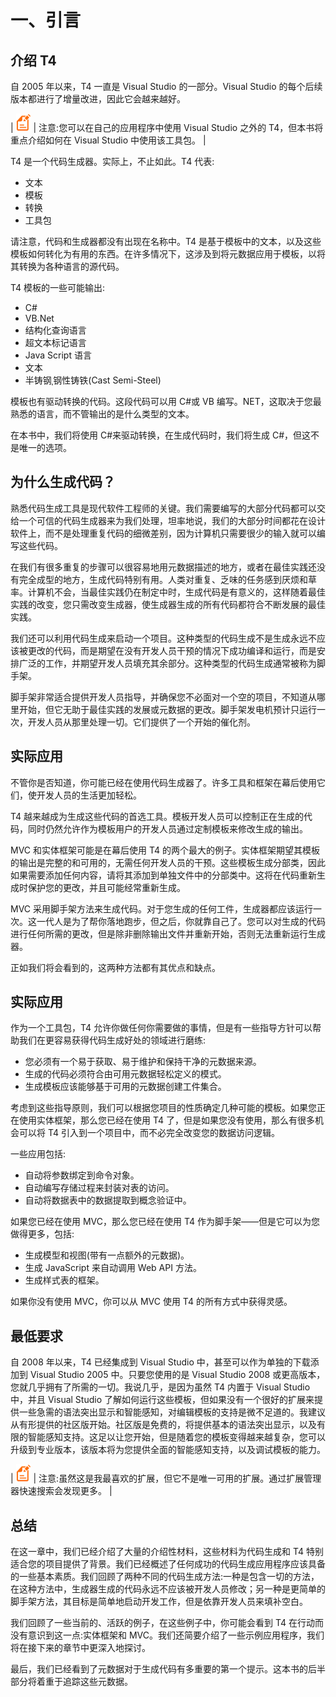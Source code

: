 # 一、引言

## 介绍 T4

自 2005 年以来，T4 一直是 Visual Studio 的一部分。Visual Studio 的每个后续版本都进行了增量改进，因此它会越来越好。

| ![](img/note.png) | 注意:您可以在自己的应用程序中使用 Visual Studio 之外的 T4，但本书将重点介绍如何在 Visual Studio 中使用该工具包。 |

T4 是一个代码生成器。实际上，不止如此。T4 代表:

*   文本
*   模板
*   转换
*   工具包

请注意，代码和生成器都没有出现在名称中。T4 是基于模板中的文本，以及这些模板如何转化为有用的东西。在许多情况下，这涉及到将元数据应用于模板，以将其转换为各种语言的源代码。

T4 模板的一些可能输出:

*   C#
*   VB.Net
*   结构化查询语言
*   超文本标记语言
*   Java Script 语言
*   文本
*   半铸钢ˌ钢性铸铁(Cast Semi-Steel)

模板也有驱动转换的代码。这段代码可以用 C#或 VB 编写。NET，这取决于您最熟悉的语言，而不管输出的是什么类型的文本。

在本书中，我们将使用 C#来驱动转换，在生成代码时，我们将生成 C#，但这不是唯一的选项。

## 为什么生成代码？

熟悉代码生成工具是现代软件工程师的关键。我们需要编写的大部分代码都可以交给一个可信的代码生成器来为我们处理，坦率地说，我们的大部分时间都花在设计软件上，而不是处理重复代码的细微差别，因为计算机只需要很少的输入就可以编写这些代码。

在我们有很多重复的步骤可以很容易地用元数据描述的地方，或者在最佳实践还没有完全成型的地方，生成代码特别有用。人类对重复、乏味的任务感到厌烦和草率。计算机不会，当最佳实践仍在制定中时，生成代码是有意义的，这样随着最佳实践的改变，您只需改变生成器，使生成器生成的所有代码都符合不断发展的最佳实践。

我们还可以利用代码生成来启动一个项目。这种类型的代码生成不是生成永远不应该被更改的代码，而是期望在没有开发人员干预的情况下成功编译和运行，而是安排广泛的工作，并期望开发人员填充其余部分。这种类型的代码生成通常被称为脚手架。

脚手架非常适合提供开发人员指导，并确保您不必面对一个空的项目，不知道从哪里开始，但它无助于最佳实践的发展或元数据的更改。脚手架发电机预计只运行一次，开发人员从那里处理一切。它们提供了一个开始的催化剂。

## 实际应用

不管你是否知道，你可能已经在使用代码生成器了。许多工具和框架在幕后使用它们，使开发人员的生活更加轻松。

T4 越来越成为生成这些代码的首选工具。模板开发人员可以控制正在生成的代码，同时仍然允许作为模板用户的开发人员通过定制模板来修改生成的输出。

MVC 和实体框架可能是在幕后使用 T4 的两个最大的例子。实体框架期望其模板的输出是完整的和可用的，无需任何开发人员的干预。这些模板生成分部类，因此如果需要添加任何内容，请将其添加到单独文件中的分部类中。这将在代码重新生成时保护您的更改，并且可能经常重新生成。

MVC 采用脚手架方法来生成代码。对于您生成的任何工件，生成器都应该运行一次。这一代人是为了帮你落地跑步，但之后，你就靠自己了。您可以对生成的代码进行任何所需的更改，但是除非删除输出文件并重新开始，否则无法重新运行生成器。

正如我们将会看到的，这两种方法都有其优点和缺点。

## 实际应用

作为一个工具包，T4 允许你做任何你需要做的事情，但是有一些指导方针可以帮助我们在更容易获得代码生成好处的领域进行磨练:

*   您必须有一个易于获取、易于维护和保持干净的元数据来源。
*   生成的代码必须符合由可用元数据轻松定义的模式。
*   生成模板应该能够基于可用的元数据创建工件集合。

考虑到这些指导原则，我们可以根据您项目的性质确定几种可能的模板。如果您正在使用实体框架，那么您已经在使用 T4 了，但是如果您没有使用，那么有很多机会可以将 T4 引入到一个项目中，而不必完全改变您的数据访问逻辑。

一些应用包括:

*   自动将参数绑定到命令对象。
*   自动编写存储过程来封装对表的访问。
*   自动将数据表中的数据提取到概念验证中。

如果您已经在使用 MVC，那么您已经在使用 T4 作为脚手架——但是它可以为您做得更多，包括:

*   生成模型和视图(带有一点额外的元数据)。
*   生成 JavaScript 来自动调用 Web API 方法。
*   生成样式表的框架。

如果你没有使用 MVC，你可以从 MVC 使用 T4 的所有方式中获得灵感。

## 最低要求

自 2008 年以来，T4 已经集成到 Visual Studio 中，甚至可以作为单独的下载添加到 Visual Studio 2005 中。只要您使用的是 Visual Studio 2008 或更高版本，您就几乎拥有了所需的一切。我说几乎，是因为虽然 T4 内置于 Visual Studio 中，并且 Visual Studio 了解如何运行这些模板，但如果没有一个很好的扩展来提供一些急需的语法突出显示和智能感知，对编辑模板的支持是微不足道的。我建议从有形提供的社区版开始。社区版是免费的，将提供基本的语法突出显示，以及有限的智能感知支持。这足以让您开始，但是随着您的模板变得越来越复杂，您可以升级到专业版本，该版本将为您提供全面的智能感知支持，以及调试模板的能力。

| ![](img/note.png) | 注意:虽然这是我最喜欢的扩展，但它不是唯一可用的扩展。通过扩展管理器快速搜索会发现更多。 |

## 总结

在这一章中，我们已经介绍了大量的介绍性材料，这些材料为代码生成和 T4 特别适合您的项目提供了背景。我们已经概述了任何成功的代码生成应用程序应该具备的一些基本素质。我们回顾了两种不同的代码生成方法:一种是包含一切的方法，在这种方法中，生成器生成的代码永远不应该被开发人员修改；另一种是更简单的脚手架方法，其目标是简单地启动开发工作，但是依靠开发人员来填补空白。

我们回顾了一些当前的、活跃的例子，在这些例子中，你可能会看到 T4 在行动而没有意识到这一点:实体框架和 MVC。我们还简要介绍了一些示例应用程序，我们将在接下来的章节中更深入地探讨。

最后，我们已经看到了元数据对于生成代码有多重要的第一个提示。这本书的后半部分将着重于追踪这些元数据。